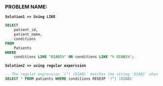 ### PROBLEM NAME:

**`Solution1 => Using LIKE`**

```SQL
SELECT
    patient_id,
    patient_name,
    conditions
FROM
    Patients
WHERE
    conditions LIKE "DIAB1%" OR conditions LIKE "% DIAB1%";

```

**`Solution2 => using regular experssion`**

```sql
-- The regular expression `(^| )DIAB1` matches the string `DIAB1` when it either appears at the **start of the string** (`^`) or is **preceded by a space** (`|` represents OR), ensuring that `DIAB1` is treated as a distinct word, not part of a longer word.
SELECT * FROM patients WHERE conditions REGEXP '(^| )DIAB1'
```
